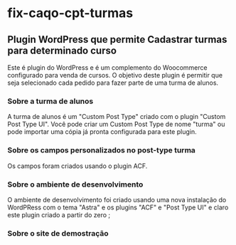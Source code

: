 # fix-caqo-cpt-turmas
## Plugin WordPress que permite Cadastrar turmas para determinado curso
Este é plugin do WordPress e é um complemento do Woocommerce configurado para venda de cursos. 
O objetivo deste plugin é permitir que seja selecionado cada pedido para fazer parte de uma turma de alunos.

### Sobre a turma de alunos
A turma de alunos é um "Custom Post Type" criado com o plugin "Custom Post Type UI". Você pode criar um Custom Post Type de nome "turma" ou pode importar uma cópia já pronta configurada para este plugin.

### Sobre os campos personalizados no post-type turma
Os campos foram criados usando o plugin ACF.

### Sobre o ambiente de desenvolvimento
O ambiente de desenvolvimento foi criado usando uma nova instalação do WordPRess com o tema "Astra" e os plugins "ACF" e "Post Type UI" e claro este plugin criado a partir do zero ;

### Sobre o site de demostração
